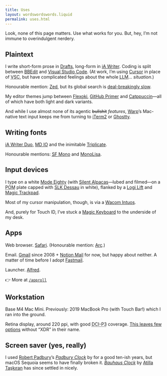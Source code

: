 ```yaml
---
title: Uses
layout: wordswordswords.liquid
permalink: uses.html
---
```


Look, none of this page matters. Use what works for you. But, hey, I’m not
immune to overindulgent nerdery.

## Plaintext

I write short-form prose in
<a href="https://getdrafts.com" rel="external nofollow" target="_blank">Drafts</a>,
long-form in
<a href="https://ia.net/writer" rel="external nofollow" target="_blank">iA&nbsp;Writer</a>.
Coding is split between
<a href="http://www.barebones.com/products/bbedit/index.html" rel="external nofollow" target="_blank">BBEdit</a>
and
<a href="https://code.visualstudio.com" rel="external nofollow" target="_blank">Visual
Studio Code</a>. (At work, I’m using
<a href="https://www.cursor.com" rel="external nofollow" target="_blank">Cursor</a>
in place of <abbr
title="Visual Studio Code">VSC</abbr>, but have complicated feelings about the
whole <abbr title="Large Language Model">LLM</abbr>… _situation_.)

Honourable mention:
<a href="https://zed.dev" rel="external nofollow" target="_blank">Zed</a>, but
its global search is
<a href="https://github.com/zed-industries/zed/issues/4560" rel="external nofollow" target="_blank">deal-breakingly
slow</a>.

My editor themes jump between
<a href="https://stephango.com/flexoki" rel="external nofollow" target="_blank">Flexoki</a>,
<a href="https://github.com/primer/github-vscode-theme" rel="external nofollow" target="_blank">GitHub
Primer</a> and
<a href="https://catppuccin.com" rel="external nofollow" target="_blank">Catppuccin</a>&mdash;all
of which have both light and dark variants.

And while I use almost none of its agentic ~~bullshit~~ _features_,
<a href="https://www.warp.dev" rel="external nofollow" target="_blank">Warp</a>’s
Mac-native text input keeps me from turning to
<a href="https://iterm2.com" rel="external nofollow" target="_blank">iTerm2</a>
or
<a href="https://ghostty.org" rel="external nofollow" target="_blank">Ghostty</a>.

## Writing fonts

<a href="https://github.com/iaolo/iA-Fonts" rel="external nofollow" target="_blank">iA&nbsp;Writer
Duo</a>,
<a class="caps" href="https://mass-driver.com/typefaces/md-io" rel="external nofollow" target="_blank">MD&nbsp;IO</a>
and the inimitable
<a href="https://mbtype.com/fonts/triplicate/" rel="external nofollow" target="_blank">Triplicate</a>.

Honourable mentions:
<a href="https://developer.apple.com/fonts" rel="external nofollow" target="_blank"><abbr title="San Francisco">SF</abbr>&nbsp;Mono</a>
and
<a href="https://www.monolisa.dev" rel="external nofollow" target="_blank">MonoLisa</a>.

## Input devices

I type on a white
<a href="https://modedesigns.com/collections/eighty" rel="external nofollow" target="_blank">Mode
Eighty</a> (with
<a href="https://www.theremingoat.com/blog/silent-alpacas" rel="external nofollow" target="_blank">Silent
Alpacas</a>&mdash;lubed and filmed&mdash;on a
<abbr title="polyoxymethylene">POM</abbr> plate capped with
<a href="https://web.archive.org/web/20250115203739/https://www.slkdessau.com/" rel="external nofollow" target="_blank"><abbr>SLK</abbr>
Dessau</a> in white), flanked by a
<a href="https://www.logitech.com/shop/p/lift-vertical-ergonomic-mouse-mac" rel="external nofollow" target="_blank">Logi
Lift</a> and
<a href="https://support.apple.com/121932" rel="external nofollow" target="_blank">Magic
Trackpad</a>.

Most of my cursor manipulation, though, is via a
<a href="https://www.wacom.com/products/wacom-intuos-pro-2017" rel="external nofollow" target="_blank">Wacom
Intuos</a>.

And, purely for Touch&nbsp;ID, I’ve stuck a
<a href="https://support.apple.com/121954" rel="external nofollow" target="_blank">Magic
Keyboard</a> to the underside of my desk.

## Apps

<span class="caps">Web browser</span>.
<a href="https://www.apple.com/safari" rel="external nofollow" target="_blank">Safari</a>.
(Honourable mention:
<a href="https://arc.net" rel="external nofollow" target="_blank">Arc</a>.)

<span class="caps">Email</span>.
<a href="https://workspace.google.com/products/gmail" rel="external nofollow" target="_blank">Gmail</a>
since 2008 +
<a href="https://www.notion.com/product/mail" rel="external nofollow" target="_blank">Notion
Mail</a> for now, but happy about neither. A matter of time before I adopt
<a href="https://www.fastmail.com" rel="external nofollow" target="_blank">Fastmail</a>.

<span class="caps">Launcher</span>.
<a href="https://www.alfredapp.com" rel="external nofollow" target="_blank">Alfred</a>.

👉 More at [`/approll`](/approll)

## Workstation

Base <span class="caps">M4</span> Mac Mini. Previously: 2019 MacBook Pro (with
Touch Bar!) which I ran into the ground.

Retina display, around 220&nbsp;ppi, with good
<abbr title="Digital Cinema Initiatives P3">DCI-P3</abbr> coverage.
<a href="https://bjango.com/articles/macexternaldisplays2/" rel="external nofollow" target="_blank">This
leaves few options</a> without “<abbr>XDR</abbr>” in their name.

## Screen saver (yes, really)

I used
<a href="https://dribbble.com/padbury" rel="external nofollow" target="_blank">Robert
Padbury</a>’s
<i><a href="https://web.archive.org/web/20140115195226/http://www.padbury.me/clock/" rel="external nofollow" target="_blank">Padbury
Clock</a></i> by for a good ten-ish years, but macOS Sequoia seems to have
finally broken it.
<i><a href="https://bauhausclock.com" rel="external nofollow" target="_blank">Bauhaus
Clock</a></i> by
<a href="https://atillataskiran.com" rel="external nofollow" target="_blank">Atilla
Taşkıran</a> has since settled in nicely.
